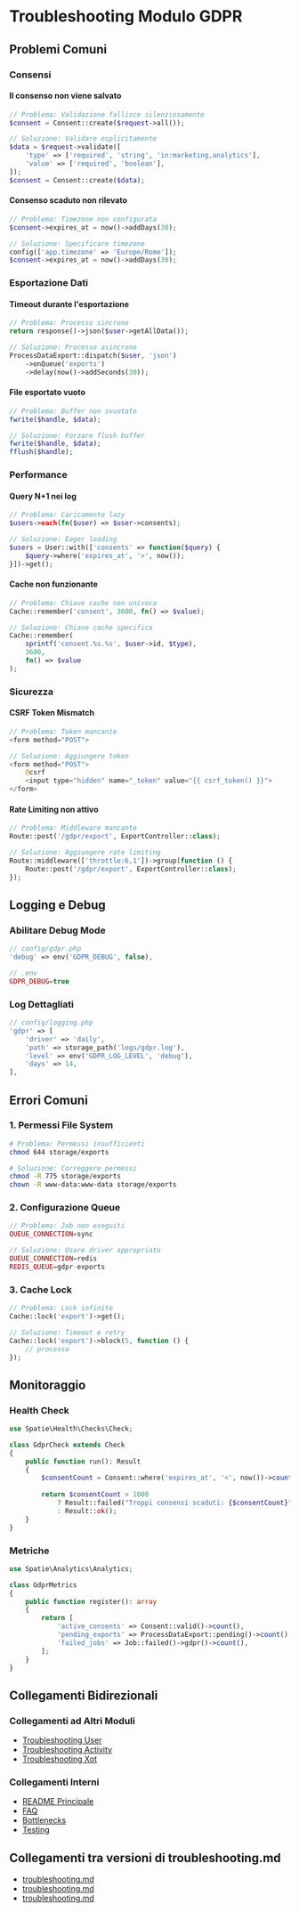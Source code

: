 # Troubleshooting Modulo GDPR

## Problemi Comuni

### Consensi

#### Il consenso non viene salvato
```php
// Problema: Validazione fallisce silenziosamente
$consent = Consent::create($request->all());

// Soluzione: Validare esplicitamente
$data = $request->validate([
    'type' => ['required', 'string', 'in:marketing,analytics'],
    'value' => ['required', 'boolean'],
]);
$consent = Consent::create($data);
```

#### Consenso scaduto non rilevato
```php
// Problema: Timezone non configurata
$consent->expires_at = now()->addDays(30);

// Soluzione: Specificare timezone
config(['app.timezone' => 'Europe/Rome']);
$consent->expires_at = now()->addDays(30);
```

### Esportazione Dati

#### Timeout durante l'esportazione
```php
// Problema: Processo sincrono
return response()->json($user->getAllData());

// Soluzione: Processo asincrono
ProcessDataExport::dispatch($user, 'json')
    ->onQueue('exports')
    ->delay(now()->addSeconds(30));
```

#### File esportato vuoto
```php
// Problema: Buffer non svuotato
fwrite($handle, $data);

// Soluzione: Forzare flush buffer
fwrite($handle, $data);
fflush($handle);
```

### Performance

#### Query N+1 nei log
```php
// Problema: Caricamento lazy
$users->each(fn($user) => $user->consents);

// Soluzione: Eager loading
$users = User::with(['consents' => function($query) {
    $query->where('expires_at', '>', now());
}])->get();
```

#### Cache non funzionante
```php
// Problema: Chiave cache non univoca
Cache::remember('consent', 3600, fn() => $value);

// Soluzione: Chiave cache specifica
Cache::remember(
    sprintf('consent.%s.%s', $user->id, $type),
    3600,
    fn() => $value
);
```

### Sicurezza

#### CSRF Token Mismatch
```php
// Problema: Token mancante
<form method="POST">

// Soluzione: Aggiungere token
<form method="POST">
    @csrf
    <input type="hidden" name="_token" value="{{ csrf_token() }}">
</form>
```

#### Rate Limiting non attivo
```php
// Problema: Middleware mancante
Route::post('/gdpr/export', ExportController::class);

// Soluzione: Aggiungere rate limiting
Route::middleware(['throttle:6,1'])->group(function () {
    Route::post('/gdpr/export', ExportController::class);
});
```

## Logging e Debug

### Abilitare Debug Mode
```php
// config/gdpr.php
'debug' => env('GDPR_DEBUG', false),

// .env
GDPR_DEBUG=true
```

### Log Dettagliati
```php
// config/logging.php
'gdpr' => [
    'driver' => 'daily',
    'path' => storage_path('logs/gdpr.log'),
    'level' => env('GDPR_LOG_LEVEL', 'debug'),
    'days' => 14,
],
```

## Errori Comuni

### 1. Permessi File System
```bash
# Problema: Permessi insufficienti
chmod 644 storage/exports

# Soluzione: Correggere permessi
chmod -R 775 storage/exports
chown -R www-data:www-data storage/exports
```

### 2. Configurazione Queue
```php
// Problema: Job non eseguiti
QUEUE_CONNECTION=sync

// Soluzione: Usare driver appropriato
QUEUE_CONNECTION=redis
REDIS_QUEUE=gdpr-exports
```

### 3. Cache Lock
```php
// Problema: Lock infinito
Cache::lock('export')->get();

// Soluzione: Timeout e retry
Cache::lock('export')->block(5, function () {
    // processo
});
```

## Monitoraggio

### Health Check
```php
use Spatie\Health\Checks\Check;

class GdprCheck extends Check
{
    public function run(): Result
    {
        $consentCount = Consent::where('expires_at', '<', now())->count();
        
        return $consentCount > 1000
            ? Result::failed("Troppi consensi scaduti: {$consentCount}")
            : Result::ok();
    }
}
```

### Metriche
```php
use Spatie\Analytics\Analytics;

class GdprMetrics
{
    public function register(): array
    {
        return [
            'active_consents' => Consent::valid()->count(),
            'pending_exports' => ProcessDataExport::pending()->count(),
            'failed_jobs' => Job::failed()->gdpr()->count(),
        ];
    }
}
```

## Collegamenti Bidirezionali

### Collegamenti ad Altri Moduli
- [Troubleshooting User](../User/docs/troubleshooting.md)
- [Troubleshooting Activity](../Activity/docs/troubleshooting.md)
- [Troubleshooting Xot](../Xot/docs/troubleshooting.md)

### Collegamenti Interni
- [README Principale](./README.md)
- [FAQ](./faq.md)
- [Bottlenecks](./bottlenecks.md)
- [Testing](./testing.md) 
## Collegamenti tra versioni di troubleshooting.md
* [troubleshooting.md](../../Xot/docs/phpstan/troubleshooting.md)
* [troubleshooting.md](../../Xot/docs/troubleshooting.md)
* [troubleshooting.md](../../Cms/docs/frontoffice/troubleshooting.md)

